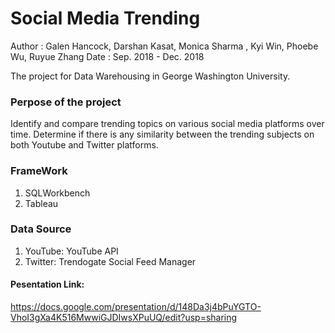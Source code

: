 # Social Media Trending
Author : Galen Hancock, Darshan Kasat, Monica Sharma , Kyi Win, Phoebe Wu, Ruyue Zhang
Date : Sep. 2018 - Dec. 2018

The project for Data Warehousing in George Washington University.

### Perpose of the project
Identify and compare trending topics on various social media platforms over time. 
Determine if there is any similarity between the trending subjects on both Youtube and Twitter platforms. 

### FrameWork 
1. SQLWorkbench
2. Tableau

### Data Source
1. YouTube: YouTube API
2. Twitter: Trendogate Social Feed Manager

#### Pesentation Link: 
https://docs.google.com/presentation/d/148Da3j4bPuYGTO-VhoI3gXa4K516MwwiGJDIwsXPuUQ/edit?usp=sharing
